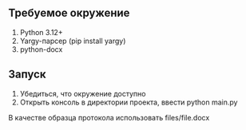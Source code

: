 ## Требуемое окружение
1. Python 3.12+
2. Yargy-парсер (pip install yargy)
3. python-docx

## Запуск
1. Убедиться, что окружение доступно
2. Открыть консоль в директории проекта, ввести python main.py

В качестве образца протокола использовать files/file.docx
